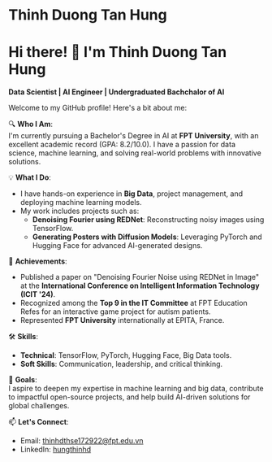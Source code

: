 # Thinh Duong Tan Hung
# Hi there! 👋 I'm Thinh Duong Tan Hung  
**Data Scientist | AI Engineer | Undergraduated Bachchalor of AI**  

Welcome to my GitHub profile! Here's a bit about me: 

🔍 **Who I Am**:  
I'm currently pursuing a Bachelor's Degree in AI at **FPT University**, with an excellent academic record (GPA: 8.2/10.0). I have a passion for data science, machine learning, and solving real-world problems with innovative solutions.  

💡 **What I Do**:  
- I have hands-on experience in **Big Data**, project management, and deploying machine learning models.  
- My work includes projects such as:  
  - **Denoising Fourier using REDNet**: Reconstructing noisy images using TensorFlow.  
  - **Generating Posters with Diffusion Models**: Leveraging PyTorch and Hugging Face for advanced AI-generated designs.  

🌟 **Achievements**:  
- Published a paper on "Denoising Fourier Noise using REDNet in Image" at the **International Conference on Intelligent Information Technology (ICIT '24)**.  
- Recognized among the **Top 9 in the IT Committee** at FPT Education Refes for an interactive game project for autism patients.  
- Represented **FPT University** internationally at EPITA, France.  

🛠️ **Skills**:  
- **Technical**: TensorFlow, PyTorch, Hugging Face, Big Data tools.  
- **Soft Skills**: Communication, leadership, and critical thinking.  

🎯 **Goals**:  
I aspire to deepen my expertise in machine learning and big data, contribute to impactful open-source projects, and help build AI-driven solutions for global challenges.  

📫 **Let's Connect**:  
- Email: [thinhdthse172922@fpt.edu.vn](mailto:thinhdthse172922@fpt.edu.vn)  
- LinkedIn: [hungthinhd](https://linkedin.com/in/hungthinhd)  
